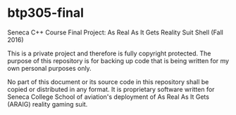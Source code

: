 # btp305-final
Seneca C++ Course Final Project: As Real As It Gets Reality Suit Shell (Fall 2016)

This is a private project and therefore is fully copyright protected. The purpose of this repository is for backing up code that is being written for my own personal purposes only.

No part of this document or its source code in this repository shall be copied or distributed in any format. It is proprietary software written for Seneca College School of aviation's deployment of As Real As It Gets (ARAIG) reality gaming suit.

